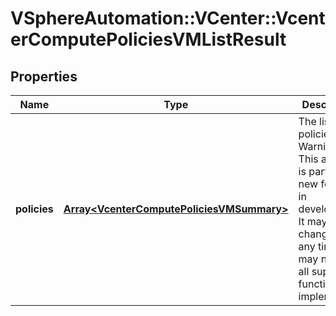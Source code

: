 # VSphereAutomation::VCenter::VcenterComputePoliciesVMListResult

## Properties
Name | Type | Description | Notes
------------ | ------------- | ------------- | -------------
**policies** | [**Array&lt;VcenterComputePoliciesVMSummary&gt;**](VcenterComputePoliciesVMSummary.md) | The list of policies. Warning: This attribute is part of a new feature in development. It may be changed at any time and may not have all supported functionality implemented. | 


